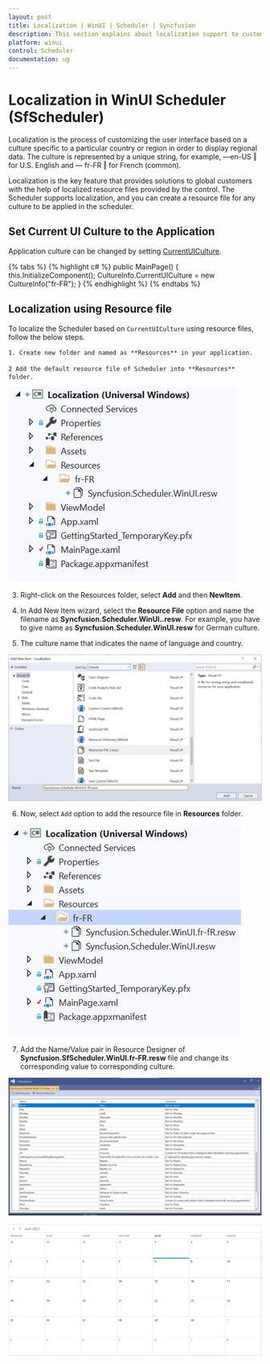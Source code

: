 ```yaml
---
layout: post
title: Localization | WinUI | Scheduler | Syncfusion
description: This section explains about localization support to customize the default strings in the Syncfusion WinUI Scheduler control(SfScheduler)
platform: winui
control: Scheduler
documentation: ug
---
```


# Localization in WinUI Scheduler (SfScheduler)

Localization is the process of customizing the user interface based on a culture specific to a particular country or region in order to display regional data. The culture is represented by a unique string, for example, ―en-US ‖ for U.S. English and ― fr-FR ‖ for French (common).

Localization is the key feature that provides solutions to global customers with the help of localized resource files provided by the control. The Scheduler supports localization, and you can create a resource file for any culture to be applied in the scheduler.

## Set Current UI Culture to the Application

Application culture can be changed by setting [CurrentUICulture](https://docs.microsoft.com/en-us/dotnet/api/system.globalization.cultureinfo.currentuiculture?redirectedfrom=MSDN&view=net-5.0#System_Globalization_CultureInfo_CurrentUICulture).

{% tabs %}
{% highlight c# %}
public MainPage()
{
    this.InitializeComponent();
    CultureInfo.CurrentUICulture = new CultureInfo("fr-FR");
}
{% endhighlight  %}
{% endtabs %}

## Localization using Resource file

To localize the Scheduler based on `CurrentUICulture` using resource files, follow the below steps.

    1. Create new folder and named as **Resources** in your application.

    2 Add the default resource file of Scheduler into **Resources** folder.

![addition-of-default-resource-file-of-winui-scheduler-into-resources-folder-in-winui-scheduler](Localization_images/adding-default-resource-file-of-winui-scheduler-into-resources-folder-in-winui-scheduler.png)    

3. Right-click on the Resources folder, select **Add** and then **NewItem**.

4. In Add New Item wizard, select the **Resource File** option and name the filename as **Syncfusion.Scheduler.WinUI.<culture name>.resw**. For example, you have to give name as **Syncfusion.Scheduler.WinUI.resw** for German culture.

5. The culture name that indicates the name of language and country.

![adding-new-resource-file-for-french-language-in-winui-schedule](Localization_images/adding-new-resource-file-for-french-language-in-winui-scheduler.png)

6. Now, select `Add` option to add the resource file in **Resources** folder.

![added-the-resource-file-for-french-language-in-winui-scheduler](Localization_images/adding-the-resource-file-for-french-language-in-winui-scheduler.png)

7. Add the Name/Value pair in Resource Designer of **Syncfusion.SfScheduler.WinUI.fr-FR.resw** file and change its corresponding value to corresponding culture.

![added-resource-file-name-value-pair-in-the-resource-designer-in-winui-scheduler](Localization_images/adding-resource-file-name-value-pair-in-the-resource-designer-in-winui-scheduler.png)

![localized-strings-values-in-french-language-in-winui-scheduler](Localization_images/adding-localized-strings-values-in-french-language-in-winui-scheduler.png)
